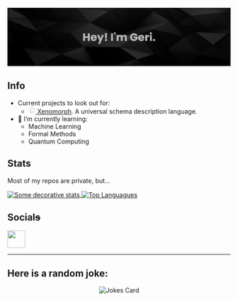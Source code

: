 <!-- Based on: https://dev.to/supritha/how-to-have-an-awesome-github-profile-1969 -->

[![MasterHead](./banner.png)](https://github.com/WingSMC)


## Info

- Current projects to look out for:
  - [<img src="https://github.com/WingSMC/xenomorph/blob/main/extensions/vscode/icons/logo-white.png" width="16"> Xenomorph](https://github.com/WingSMC/xenomorph). A universal schema description language.
- 🌱 I’m currently learning:
  - Machine Learning
  - Formal Methods
  - Quantum Computing


## Stats

Most of my repos are private, but...

<p align="center">
</p>

<a href="#">
  <img width=600 align="center" src="https://github-profile-trophy.vercel.app/?username=WingSMC&theme=gruvbox" alt="Some decorative stats" />
</a>
<a href="#">
  <img width=245 align="center" src="https://github-readme-stats.vercel.app/api/top-langs/?username=WingSMC&theme=gruvbox&langs_count=20&exclude_repo=Prog2_NHF,Prog1_NHF,GFX_HF1,GFX_HF_BASE,webgl-noise,ArrayVisualizer,ReteLabGitAndGradle,Remo_HF&layout=compact" alt="Top Languagues" />
</a>


<!--
<h3 align="left">Languages and Tools:</h3>
<p align="left">
<a href="https://www.cprogramming.com/" target="_blank"><img src="https://devicons.github.io/devicon/devicon.git/icons/c/c-original.svg" alt="c" width="40" height="40"/></a>
<a href="https://www.w3schools.com/cpp/" target="_blank"><img src="https://devicons.github.io/devicon/devicon.git/icons/cplusplus/cplusplus-original.svg" alt="cplusplus" width="40" height="40"/></a>
<a href="https://www.w3schools.com/css/" target="_blank"><img src="https://devicons.github.io/devicon/devicon.git/icons/css3/css3-original-wordmark.svg" alt="css3" width="40" height="40"/></a>
<a href="https://www.figma.com/" target="_blank"><img src="https://www.vectorlogo.zone/logos/figma/figma-icon.svg" alt="figma" width="40" height="40"/></a>
<a href="https://flutter.dev" target="_blank"><img src="https://www.vectorlogo.zone/logos/flutterio/flutterio-icon.svg" alt="flutter" width="40" height="40"/></a>
<a href="https://git-scm.com/" target="_blank"><img src="https://www.vectorlogo.zone/logos/git-scm/git-scm-icon.svg" alt="git" width="40" height="40"/></a>
<a href="https://www.w3.org/html/" target="_blank"><img src="https://devicons.github.io/devicon/devicon.git/icons/html5/html5-original-wordmark.svg" alt="html5" width="40" height="40"/></a>
<a href="https://www.linux.org/" target="_blank"><img src="https://devicons.github.io/devicon/devicon.git/icons/linux/linux-original.svg" alt="linux" width="40" height="40"/></a>
<a href="https://www.photoshop.com/en" target="_blank"><img src="https://devicons.github.io/devicon/devicon.git/icons/photoshop/photoshop-plain.svg" alt="photoshop" width="40" height="40"/></a>
<a href="https://www.python.org" target="_blank"><img src="https://devicons.github.io/devicon/devicon.git/icons/python/python-original.svg" alt="python" width="40" height="40"/></a>
</p>
-->

<!--![badges1](https://dev-to-uploads.s3.amazonaws.com/uploads/articles/6n8fc8zw8pawxveffitx.png)-->

## Social~~s~~
<p>
<a href="https://www.linkedin.com/in/gergely-dremak/" target="blank"><img align="center" src="https://github.com/user-attachments/assets/c3b134c0-8894-42ed-a093-fbe620830990" alt="" height="40" width="40" /></a>
<!--<a href="your link" target="blank"><img align="center" src="https://cdn.jsdelivr.net/npm/simple-icons@3.0.1/icons/youtube.svg" alt="" height="30" width="40" /></a>-->
</p>

---

## Here is a random joke:

<p align="center">
  <img src="https://readme-jokes.vercel.app/api" alt="Jokes Card" />  
</p>
  

<!--[![GitHub Streak](https://github-readme-streak-stats.herokuapp.com/?user=WingSMC)](https://git.io/streak-stats)-->
<!--[![WingSMC's GitHub stats](https://github-readme-stats.vercel.app/api?username=WingSMC)](https://github.com/anuraghazra/github-readme-stats)-->
